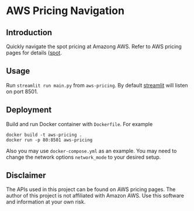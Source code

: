# AWS Pricing Navigation

## Introduction

Quickly navigate the spot pricing at Amazong AWS. Refer to AWS pricing pages for details ([spot](https://aws.amazon.com/ec2/spot/pricing/).

## Usage

Run `streamlit run main.py` from `aws-pricing`. By default [streamlit](https://streamlit.io/) will listen on port 8501.

## Deployment

Build and run Docker container with `Dockerfile`. For example

```
docker build -t aws-pricing .
docker run -p 80:8501 aws-pricing
```

Also you may use `docker-compose.yml` as an example. You may need to change the network options `network_mode` to your desired setup.

## Disclaimer

The APIs used in this project can be found on AWS pricing pages. The author of this project is not affiliated with Amazon AWS. Use this software and information at your own risk.
